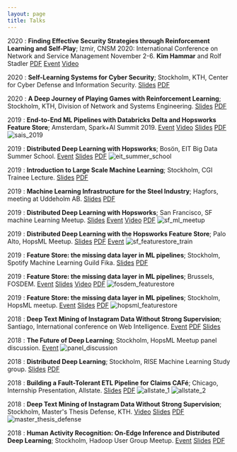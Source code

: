 ```yaml
---
layout: page
title: Talks
---
```


2020
:   **Finding Effective Security Strategies through Reinforcement Learning and Self-Play**; Izmir, CNSM 2020: International Conference on Network and Service Management November 2-6.
    **Kim Hammar** and Rolf Stadler
	[PDF](/assets/slides/cnsm_2020_hammar_stadler_3_nov.pdf)
	[Event](http://www.cnsm-conf.org/2020/)
	[Video](https://www.youtube.com/watch?v=9ihiIPVRB58)

2020
:   **Self-Learning Systems for Cyber Security**; Stockholm, KTH, Center for Cyber Defense and Information Security.
	[Slides](https://www.slideshare.net/KimHammar/selflearning-systems-for-cyber-security)
	[PDF](/assets/slides/cdis_hammar_stadler_15_oct_2020.pdf)

2020
:   **A Deep Journey of Playing Games with Reinforcement Learning**; Stockholm, KTH, Division of Network and Systems Engineering.
	[Slides](https://www.slideshare.net/KimHammar/nse-kth-seminardeeprlgameskimhammar31jan2020)
	[PDF](/assets/slides/deepmind_rl_nse.pdf)

2019
:   **End-to-End ML Pipelines with Databricks Delta and Hopsworks Feature Store**; Amsterdam, Spark+AI Summit 2019.
	[Event](https://databricks.com/session_eu19/end-to-end-spark-tensorflow-pytorch-pipelines-with-databricks-delta)
	[Video](https://www.youtube.com/watch?v=zGNQQfEjCQY)
	[Slides](https://www.slideshare.net/KimHammar/spark-ai-summitoct172019kimhammarjimdowlingv6)
	[PDF](/assets/slides/sais2019.pdf)
	![sais_2019](/assets/sais2019.jpg "Spark+AI Summit 2019 Amsterdam")

2019
:   **Distributed Deep Learning with Hopsworks**; Bosön, EIT Big Data Summer School.
	[Event](https://bdaschool2019.github.io)
	[Slides](https://www.slideshare.net/KimHammar/eit-digital-bigdatasummerschool8aug2019kimhammar-162409943)
	[PDF](/assets/slides/ddl_eit.pdf)
	![eit_summer_school](/assets/summer_school.jpg "EIT Summer School Hopsworks")

2019
:   **Introduction to Large Scale Machine Learning**; Stockholm, CGI Trainee Lecture.
	[Slides](https://www.slideshare.net/KimHammar/cgi-trainees-workshop-distributed-deep-learning-245-2019-kim-hammar)
	[PDF](/assets/slides/ddl_cgi.pdf)

2019
:   **Machine Learning Infrastructure for the Steel Industry**; Hagfors, meeting at Uddeholm AB.
	[Slides](https://www.slideshare.net/KimHammar/uddeholm-ml-workshophagforskimhammar)
	[PDF](/assets/slides/uddeholm.pdf)

2019
:   **Distributed Deep Learning with Hopsworks**; San Francisco, SF machine Learning Meetup.
	[Slides](https://www.slideshare.net/KimHammar/distributed-deep-learningwithhopsworkskimhammar25april2019)
	[Event](https://www.meetup.com/sfmachinelearning/events/260177607)
	[Video](https://www.youtube.com/watch?v=V6siDg2REZQ&feature=youtu.be&t=2697)
	[PDF](/assets/slides/ddl_mesos.pdf)
	![sf_ml_meetup](/assets/mesosphere_meetup_sf.jpeg "Mesosphere Meetup San Francisco")

2019
:   **Distributed Deep Learning with the Hopsworks Feature Store**; Palo Alto, HopsML Meetup.
	[Slides](https://www.slideshare.net/KimHammar/hopsworks-hands-onfeaturestorepaloaltokimhammar23april2019)
	[PDF](/assets/slides/featurestore_palo_alto.pdf)
	[Event](https://www.eventbrite.ie/e/hopsworks-hands-on-feature-store-distributed-deep-learning-and-more-tickets-58136928117)
	![sf_featurestore_train](/assets/sf_train_office_w_jim.png "SF Feature Store HopsML Meetup")

2019
:   **Feature Store: the missing data layer in ML pipelines**; Stockholm, Spotify Machine Learning Guild Fika.
	[Slides](https://www.slideshare.net/KimHammar/kim-hammar-spotify-ml-guild-meetup-feature-stores)
	[PDF](/assets/slides/featurestore_spotify.pdf)

2019
:   **Feature Store: the missing data layer in ML pipelines**; Brussels, FOSDEM.
	[Event](https://archive.fosdem.org/2019/schedule/event/feature_store/)
	[Slides](https://www.slideshare.net/KimHammar/kim-hammar-feature-store-the-missing-data-layer-in-ml-pipelines-hopsml-meetup-stockholm)
	[Video](https://www.youtube.com/watch?v=86rrEJqRLO4&t=)
	[PDF](/assets/slides/featurestore_fosdem.pdf)
	![fosdem_featurestore](/assets/fosdem_brussels5.jpeg "Feature Store - FOSDEM")

2019
:   **Feature Store: the missing data layer in ML pipelines**; Stockholm, HopsML meetup.
	[Event](https://www.meetup.com/HopsML-Stockholm/events/257952659/)
	[Slides](https://www.slideshare.net/KimHammar/kim-hammar-feature-store-the-missing-data-layer-in-ml-pipelines-hopsml-meetup-stockholm)
	[PDF](/assets/slides/featurestore_hopsml.pdf)
	![hopsml_featurestore](/assets/hopsml_meetup_stockholm.jpeg "Feature Store - HopsML")

2018
:   **Deep Text Mining of Instagram Data Without Strong Supervision**; Santiago, International conference on Web Intelligence.
	[Event](https://webintelligence2018.com/)
	[PDF](/assets/slides/web_intelligence_santiago_pres.pdf)
	[Slides](https://www.slideshare.net/KimHammar/wi-2018-santiago)

2018
:   **The Future of Deep Learning**; Stockholm, HopsML Meetup panel discussion.
	[Event](https://www.meetup.com/HopsML-Stockholm/events/256064863/)
    ![panel_discussion](/assets/hopsml_meetup_panel.jpeg "HopsML Meetup Panel Discussion: The Future of Deep Learning")

2018
:   **Distributed Deep Learning**; Stockholm, RISE Machine Learning Study group.
	[Slides](https://www.slideshare.net/KimHammar/kim-hammar-distributed-deep-learning-rise-learning-machines-meetup)
	[PDF](/assets/slides/rise_ml.pdf)

2018
:   **Building a Fault-Tolerant ETL Pipeline for Claims CAFé**; Chicago, Internship Presentation, Allstate.
	[Slides](https://www.slideshare.net/KimHammar/kim-hammar-allstate-internship-presentation-data-engineering-analytics-claims-cafe)
	[PDF](/assets/slides/allstate_defense.pdf)
	![allstate_1](/assets/allstate1.jpg "Allstate Internship")
	![allstate_2](/assets/allstate2.jpg "Allstate Internship")

2018
:   **Deep Text Mining of Instagram Data Without Strong Supervision**; Stockholm, Master's Thesis Defense, KTH.
	[Video](https://www.youtube.com/watch?v=OgFQIGAhPgQ&t=1567s)
	[Slides](https://www.slideshare.net/KimHammar/kim-hammar-msc-thesis-defense-2018)
	[PDF](/assets/slides/master_defense.pdf)
	![master_thesis_defense](/assets/master_thesis_defense.jpeg "Master Thesis Defense")

2018
:   **Human Activity Recognition: On-Edge Inference and Distributed Deep Learning**; Stockholm, Hadoop User Group Meetup.
	[Event](https://www.meetup.com/stockholm-hug/events/247080325/)
	[Slides](https://www.slideshare.net/KimHammar/kim-hammar-konstantin-sozinov-distributed-lstm-training-predicting-human-activities-on-edge-devices-stockholm-hadoop-user-group-meetup)
	[PDF](/assets/slides/har.pdf)
